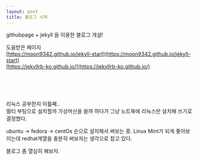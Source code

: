 ```yaml
---
layout: post
title: 블로그 시작
---
```


githubpage + jekyll 을 이용한 블로그 개설!  

도움받은 페이지  
[https://moon9342.github.io/jekyll-start](https://moon9342.github.io/jekyll-start)  
[https://jekyllrb-ko.github.io/](https://jekyllrb-ko.github.io/)

<br><br><br><br>
리눅스 공부한지 이틀째..  
멀티 부팅으로 설치할까 가상머신을 쓸까 하다가 그냥 노트북에 리눅스만 설치해 쓰기로 결정했다.

ubuntu -> fedora -> centOs 순으로 설치해서 써보는 중.
Linux Mint가 되게 좋아보이는데 redhat계열을 충분히 써보자는 생각으로 참고 있다.

블로그 좀 열심히 해보자.

